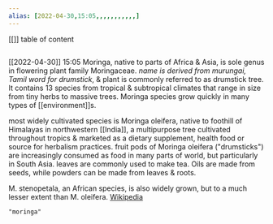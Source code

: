 ```yaml
---
alias: [2022-04-30,15:05,,,,,,,,,,,]
---
```

[[]]
table of content
```toc
```

[[2022-04-30]] 15:05
Moringa, native to parts of Africa & Asia, is sole genus in flowering plant family Moringaceae. *name is derived from murungai, Tamil word for drumstick*, & plant is commonly referred to as drumstick tree. It contains 13 species from tropical & subtropical climates that range in size from tiny herbs to massive trees. Moringa species grow quickly in many types of [[environment]]s.

most widely cultivated species is Moringa oleifera, native to foothill of Himalayas in northwestern [[India]], a multipurpose tree cultivated throughout tropics & marketed as a dietary supplement, health food or source for herbalism practices. fruit pods of Moringa oleifera ("drumsticks") are increasingly consumed as food in many parts of world, but particularly in South Asia. leaves are commonly used to make tea. Oils are made from seeds, while powders can be made from leaves & roots.

M. stenopetala, an African species, is also widely grown, but to a much lesser extent than M. oleifera.
[Wikipedia](https://en.wikipedia.org/wiki/Moringa)
```query
"moringa"
```
